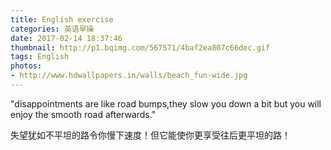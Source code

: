 ```yaml
---
title: English exercise
categories: 英语早操
date: 2017-02-14 18:37:46
thumbnail: http://p1.bqimg.com/567571/4baf2ea807c66dec.gif
tags: English
photos:
- http://www.hdwallpapers.in/walls/beach_fun-wide.jpg
---
```

"disappointments are like road bumps,they slow you down a bit but you will enjoy the smooth road afterwards."

失望犹如不平坦的路令你慢下速度！但它能使你更享受往后更平坦的路！